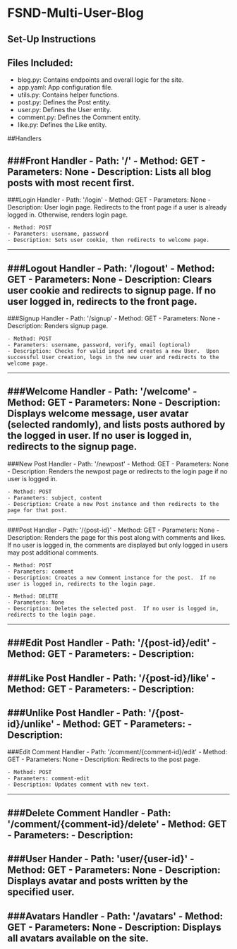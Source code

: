 # FSND-Multi-User-Blog

## Set-Up Instructions

## Files Included:
- blog.py: Contains endpoints and overall logic for the site.
- app.yaml: App configuration file.
- utils.py: Contains helper functions.
- post.py: Defines the Post entity.
- user.py: Defines the User entity.
- comment.py: Defines the Comment entity.
- like.py: Defines the Like entity.

##Handlers

###Front Handler
    - Path: '/'
    - Method: GET
    - Parameters: None
    - Description: Lists all blog posts with most recent first.
---
###Login Handler
    - Path: '/login'
    - Method: GET
    - Parameters: None
    - Description: User login page.  Redirects to the front page if a user is already logged in.  Otherwise, renders login page.

    - Method: POST
    - Parameters: username, password
    - Description: Sets user cookie, then redirects to welcome page.
---
###Logout Handler
    - Path: '/logout'
    - Method: GET
    - Parameters: None
    - Description: Clears user cookie and redirects to signup page.  If no user logged in, redirects to the front page.
---
###Signup Handler
    - Path: '/signup'
    - Method: GET
    - Parameters: None
    - Description: Renders signup page.

    - Method: POST
    - Parameters: username, password, verify, email (optional)
    - Description: Checks for valid input and creates a new User.  Upon successful User creation, logs in the new user and redirects to the welcome page.
---
###Welcome Handler
    - Path: '/welcome'
    - Method: GET
    - Parameters: None
    - Description: Displays welcome message, user avatar (selected randomly), and lists posts authored by the logged in user.  If no user is logged in, redirects to the signup page.
---
###New Post Handler
    - Path: '/newpost'
    - Method: GET
    - Parameters: None
    - Description: Renders the newpost page or redirects to the login page if no user is logged in.

    - Method: POST
    - Parameters: subject, content
    - Description: Create a new Post instance and then redirects to the page for that post.
---
###Post Handler
    - Path: '/{post-id}'
    - Method: GET
    - Parameters: None
    - Description: Renders the page for this post along with comments and likes.  If no user is logged in, the comments are displayed but only logged in users may post additional comments.

    - Method: POST
    - Parameters: comment
    - Description: Creates a new Comment instance for the post.  If no user is logged in, redirects to the login page.

    - Method: DELETE
    - Parameters: None
    - Description: Deletes the selected post.  If no user is logged in, redirects to the login page.
---
###Edit Post Handler
    - Path: '/{post-id}/edit'
    - Method: GET
    - Parameters:
    - Description:
---
###Like Post Handler
    - Path: '/{post-id}/like'
    - Method: GET
    - Parameters:
    - Description:
---
###Unlike Post Handler
    - Path: '/{post-id}/unlike'
    - Method: GET
    - Parameters:
    - Description:
---
###Edit Comment Handler
    - Path: '/comment/{comment-id}/edit'
    - Method: GET
    - Parameters: None
    - Description: Redirects to the post page.

    - Method: POST
    - Parameters: comment-edit
    - Description: Updates comment with new text.
---
###Delete Comment Handler
    - Path: '/comment/{comment-id}/delete'
    - Method: GET
    - Parameters:
    - Description:
---
###User Hander
    - Path: 'user/{user-id}'
    - Method: GET
    - Parameters: None
    - Description: Displays avatar and posts written by the specified user.
---
###Avatars Handler
    - Path: '/avatars'
    - Method: GET
    - Parameters: None
    - Description: Displays all avatars available on the site.
---